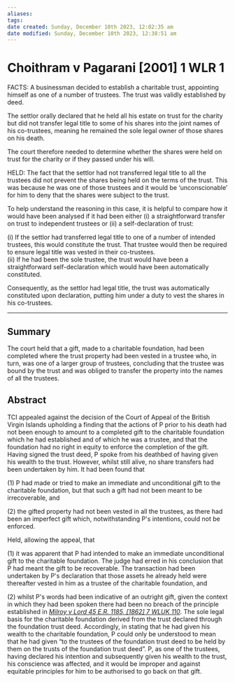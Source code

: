 ```yaml
---
aliases: 
tags: 
date created: Sunday, December 10th 2023, 12:02:35 am
date modified: Sunday, December 10th 2023, 12:38:51 am
---
```


# Choithram v Pagarani [2001] 1 WLR 1

FACTS: A businessman decided to establish a charitable trust, appointing himself as one of a number of trustees. The trust was validly established by deed.

The settlor orally declared that he held all his estate on trust for the charity but did not transfer legal title to some of his shares into the joint names of his co-trustees, meaning he remained the sole legal owner of those shares on his death.

The court therefore needed to determine whether the shares were held on trust for the charity or if they passed under his will.

HELD: The fact that the settlor had not transferred legal title to all the trustees did not prevent the shares being held on the terms of the trust. This was because he was one of those trustees and it would be ‘unconscionable’ for him to deny that the shares were subject to the trust.

To help understand the reasoning in this case, it is helpful to compare how it would have been analysed if it had been either (i) a straightforward transfer on trust to independent trustees or (ii) a self-declaration of trust:

(i) If the settlor had transferred legal title to one of a number of intended trustees, this would constitute the trust. That trustee would then be required to ensure legal title was vested in their co-trustees.  
(ii) If he had been the sole trustee, the trust would have been a straightforward self-declaration which would have been automatically constituted.

Consequently, as the settlor had legal title, the trust was automatically constituted upon declaration, putting him under a duty to vest the shares in his co-trustees.

---

## Summary

The court held that a gift, made to a charitable foundation, had been completed where the trust property had been vested in a trustee who, in turn, was one of a larger group of trustees, concluding that the trustee was bound by the trust and was obliged to transfer the property into the names of all the trustees.

## Abstract

TCI appealed against the decision of the Court of Appeal of the British Virgin Islands upholding a finding that the actions of P prior to his death had not been enough to amount to a completed gift to the charitable foundation which he had established and of which he was a trustee, and that the foundation had no right in equity to enforce the completion of the gift. Having signed the trust deed, P spoke from his deathbed of having given his wealth to the trust. However, whilst still alive, no share transfers had been undertaken by him. It had been found that

(1) P had made or tried to make an immediate and unconditional gift to the charitable foundation, but that such a gift had not been meant to be irrecoverable, and

(2) the gifted property had not been vested in all the trustees, as there had been an imperfect gift which, notwithstanding P's intentions, could not be enforced.

Held, allowing the appeal, that

(1) it was apparent that P had intended to make an immediate unconditional gift to the charitable foundation. The judge had erred in his conclusion that P had meant the gift to be recoverable. The transaction had been undertaken by P's declaration that those assets he already held were thereafter vested in him as a trustee of the charitable foundation, and

(2) whilst P's words had been indicative of an outright gift, given the context in which they had been spoken there had been no breach of the principle established in _[Milroy v Lord 45 E.R. 1185, [1862] 7 WLUK 110](https://uk.westlaw.com/Document/ICAC08CE0E57211DAB242AFEA6182DD7E/View/FullText.html?originationContext=document&transitionType=DocumentItem&ppcid=c26f06c3cdb54a9fbc26a6dd09ad615f&contextData=(sc.Search))_. The sole legal basis for the charitable foundation derived from the trust declared through the foundation trust deed. Accordingly, in stating that he had given his wealth to the charitable foundation, P could only be understood to mean that he had given “to the trustees of the foundation trust deed to be held by them on the trusts of the foundation trust deed”. P, as one of the trustees, having declared his intention and subsequently given his wealth to the trust, his conscience was affected, and it would be improper and against equitable principles for him to be authorised to go back on that gift.
